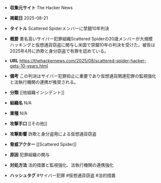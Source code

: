 - **収集元サイト**
The Hacker News

- **掲載日**
2025-08-21

- **タイトル**
Scattered Spiderメンバーに禁錮10年判決

- **概要**
悪名高いサイバー犯罪組織Scattered Spiderの20歳メンバーが大規模ハッキングと仮想通貨窃盗に関与し米国で禁錮10年の判決を受けた。被告は2025年4月に詐欺と身分窃盗で有罪を認めている。

- **URL**
https://thehackernews.com/2025/08/scattered-spider-hacker-gets-10-years.html

- **備考**
この判決はサイバー犯罪抑止に重要であり仮想通貨関連犯罪の監視強化と法執行機関の連携が推奨される。

- **分類**
[[他組織インシデント]]

- **組織名**
N/A

- **業種**
N/A

- **攻撃手口**
[[その他]]

- **攻撃影響**
詐欺と身分盗用による仮想通貨窃盗

- **脅威アクター**
[[Scattered Spider]]

- **原因**
犯罪組織の関与

- **対処方法**
法的措置と監視強化、法執行機関の連携強化

- **ハッシュタグ**
#サイバー犯罪 #仮想通貨窃盗 #法的措置
